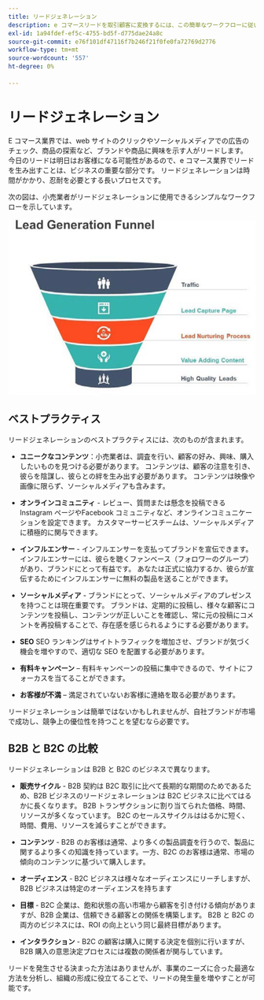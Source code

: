 ```yaml
---
title: リードジェネレーション
description: e コマースリードを取引顧客に変換するには、この簡単なワークフローに従います。
exl-id: 1a94fdef-ef5c-4755-bd5f-d775dae24a8c
source-git-commit: e76f101df47116f7b246f21f0fe0fa72769d2776
workflow-type: tm+mt
source-wordcount: '557'
ht-degree: 0%

---
```


# リードジェネレーション

E コマース業界では、web サイトのクリックやソーシャルメディアでの広告のチェック、商品の探索など、ブランドや商品に興味を示す人がリードします。 今日のリードは明日はお客様になる可能性があるので、e コマース業界でリードを生み出すことは、ビジネスの重要な部分です。 リードジェネレーションは時間がかかり、忍耐を必要とする長いプロセスです。

次の図は、小売業者がリードジェネレーションに使用できるシンプルなワークフローを示しています。

![ リードジェネレーションファネル図 ](../../assets/playbooks/lead-generation-funnel.png)

## ベストプラクティス

リードジェネレーションのベストプラクティスには、次のものが含まれます。

- **ユニークなコンテンツ**：小売業者は、調査を行い、顧客の好み、興味、購入したいものを見つける必要があります。 コンテンツは、顧客の注意を引き、彼らを陰謀し、彼らとの絆を生み出す必要があります。 コンテンツは映像や画像に限らず、ソーシャルメディアも含みます。

- **オンラインコミュニティ** - レビュー、質問または懸念を投稿できるInstagram ページやFacebook コミュニティなど、オンラインコミュニケーションを設定できます。 カスタマーサービスチームは、ソーシャルメディアに積極的に関与できます。

- **インフルエンサー** - インフルエンサーを支払ってブランドを宣伝できます。 インフルエンサーには、彼らを聴くファンベース（フォロワーのグループ）があり、ブランドにとって有益です。 あなたは正式に協力するか、彼らが宣伝するためにインフルエンサーに無料の製品を送ることができます。

- **ソーシャルメディア** - ブランドにとって、ソーシャルメディアのプレゼンスを持つことは現在重要です。 ブランドは、定期的に投稿し、様々な顧客にコンテンツを投稿し、コンテンツが正しいことを確認し、常に元の投稿にコメントを再投稿することで、存在感を感じられるようにする必要があります。

- **SEO** SEO ランキングはサイトトラフィックを増加させ、ブランドが気づく機会を増やすので、適切な SEO を配置する必要があります。

- **有料キャンペーン** – 有料キャンペーンの投稿に集中できるので、サイトにフォーカスを当てることができます。

- **お客様が不満** – 満足されていないお客様に連絡を取る必要があります。

リードジェネレーションは簡単ではないかもしれませんが、自社ブランドが市場で成功し、競争上の優位性を持つことを望むなら必要です。

## B2B と B2C の比較

リードジェネレーションは B2B と B2C のビジネスで異なります。

- **販売サイクル** - B2B 契約は B2C 取引に比べて長期的な期間のためであるため、B2B ビジネスのリードジェネレーションは B2C ビジネスに比べてはるかに長くなります。 B2B トランザクションに割り当てられた価格、時間、リソースが多くなっています。 B2C のセールスサイクルははるかに短く、時間、費用、リソースを減らすことができます。

- **コンテンツ** - B2B のお客様は通常、より多くの製品調査を行うので、製品に関するより多くの知識を持っています。一方、B2C のお客様は通常、市場の傾向のコンテンツに基づいて購入します。

- **オーディエンス** - B2C ビジネスは様々なオーディエンスにリーチしますが、B2B ビジネスは特定のオーディエンスを持ちます

- **目標** - B2C 企業は、飽和状態の高い市場から顧客を引き付ける傾向がありますが、B2B 企業は、信頼できる顧客との関係を構築します。 B2B と B2C の両方のビジネスには、ROI の向上という同じ最終目標があります。

- **インタラクション** - B2C の顧客は購入に関する決定を個別に行いますが、B2B 購入の意思決定プロセスには複数の関係者が関与しています。

リードを発生させる決まった方法はありませんが、事業のニーズに合った最適な方法を分析し、組織の形成に役立てることで、リードの発生量を増やすことが可能です。
